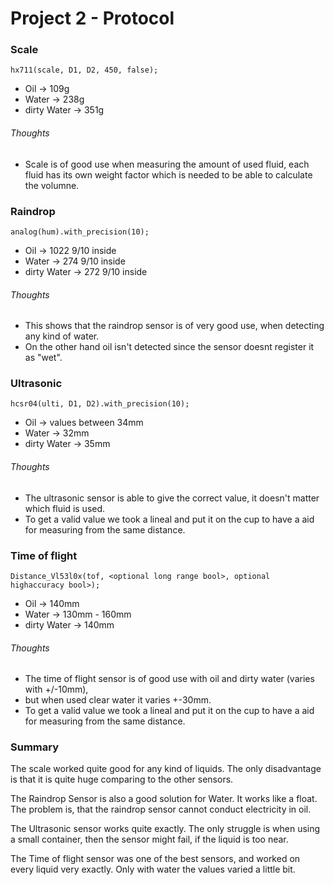 # Project 2 - Protocol

### Scale
`hx711(scale, D1, D2, 450, false);`

* Oil -> 109g
* Water -> 238g
* dirty Water -> 351g

###### Thoughts

* Scale is of good use when measuring the amount of used fluid, each fluid has its own weight factor which is needed to be able to calculate the volumne.


### Raindrop
`analog(hum).with_precision(10);`

* Oil -> 1022 9/10 inside
* Water -> 274 9/10 inside
* dirty Water -> 272 9/10 inside

###### Thoughts

* This shows that the raindrop sensor is of very good use, when detecting any kind of water. 
* On the other hand oil isn't detected since the sensor doesnt register it as "wet".

### Ultrasonic
`hcsr04(ulti, D1, D2).with_precision(10);`

* Oil -> values between 34mm
* Water -> 32mm
* dirty Water -> 35mm

###### Thoughts

* The ultrasonic sensor is able to give the correct value, it doesn't matter which fluid is used. 
* To get a valid value we took a lineal and put it on the cup to have a aid for measuring from the same distance.


### Time of flight
`Distance_Vl53l0x(tof, <optional long range bool>, optional highaccuracy bool>);`

* Oil -> 140mm
* Water -> 130mm - 160mm
* dirty Water -> 140mm

###### Thoughts

* The time of flight sensor is of good use with oil and dirty water (varies with +/-10mm), 
* but when used clear water it varies +-30mm.
* To get a valid value we took a lineal and put it on the cup to have a aid for measuring from the same distance.

### Summary

The scale worked quite good for any kind of liquids. The only disadvantage is that it is quite huge comparing to the other sensors.

The Raindrop Sensor is also a good solution for Water. It works like a float. The problem is, that the raindrop sensor cannot conduct electricity in oil.

The Ultrasonic sensor works quite exactly. The only struggle is when using a small container, then the sensor might fail, if the liquid is too near.

The Time of flight sensor was one of the best sensors, and worked on every liquid very exactly. Only with water the values varied a little bit.
